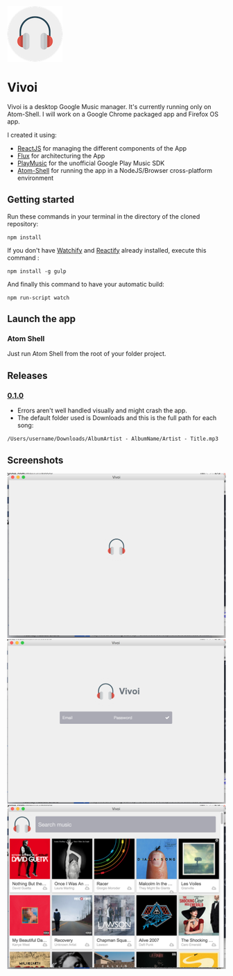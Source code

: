 ![logo](img/logo/128.png)
# Vivoi

Vivoi is a desktop Google Music manager. It's currently running only on Atom-Shell. I will work on a Google Chrome packaged app and Firefox OS app.

I created it using:

- [ReactJS](http://facebook.github.io/react/) for managing the different components of the App
- [Flux](http://facebook.github.io/flux/) for architecturing the App
- [PlayMusic](https://github.com/jamon/playmusic) for the unofficial Google Play Music SDK
- [Atom-Shell](https://github.com/atom/atom-shell) for running the app in a NodeJS/Browser cross-platform environment

## Getting started
Run these commands in your terminal in the directory of the cloned repository:

```
npm install
```

If you don't have [Watchify](https://github.com/substack/watchify) and [Reactify](https://github.com/andreypopp/reactify) already installed, execute this command :
```
npm install -g gulp
```

And finally this command to have your automatic build:
```
npm run-script watch
```


## Launch the app

### Atom Shell
Just run Atom Shell from the root of your folder project.



## Releases

### [0.1.0](https://github.com/yrezgui/vivoi/releases/tag/0.1.0)
- Errors aren't well handled visually and might crash the app.
- The default folder used is Downloads and this is the full path for each song:

```
/Users/username/Downloads/AlbumArtist - AlbumName/Artist - Title.mp3
```



## Screenshots
![screenshot1](screenshots/screenshot1.png)
![screenshot2](screenshots/screenshot2.png)
![screenshot3](screenshots/screenshot3.png)
